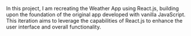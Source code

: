 In this project, I am recreating the Weather App using React.js, building upon the foundation of the original app developed with vanilla JavaScript. This iteration aims to leverage the capabilities of React.js to enhance the user interface and overall functionality.